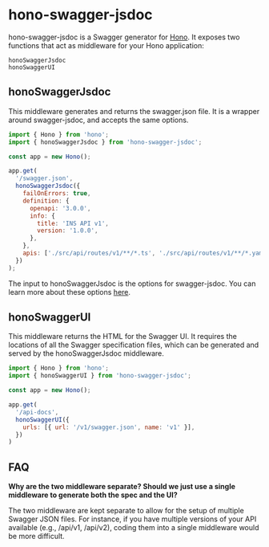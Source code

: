 # hono-swagger-jsdoc

hono-swagger-jsdoc is a Swagger generator for [Hono](https://hono.dev). It exposes two functions that act as middleware for your Hono application:

    honoSwaggerJsdoc
    honoSwaggerUI

## honoSwaggerJsdoc

This middleware generates and returns the swagger.json file. It is a wrapper around swagger-jsdoc, and accepts the same options.

```javascript
import { Hono } from 'hono';
import { honoSwaggerJsdoc } from 'hono-swagger-jsdoc';

const app = new Hono();

app.get(
  '/swagger.json',
  honoSwaggerJsdoc({
    failOnErrors: true,
    definition: {
      openapi: '3.0.0',
      info: {
        title: 'INS API v1',
        version: '1.0.0',
      },
    },
    apis: ['./src/api/routes/v1/**/*.ts', './src/api/routes/v1/**/*.yaml'],
  })
);
```

The input to honoSwaggerJsdoc is the options for swagger-jsdoc. You can learn more about these options [here](https://github.com/Surnet/swagger-jsdoc#readme).

## honoSwaggerUI

This middleware returns the HTML for the Swagger UI. It requires the locations of all the Swagger specification files, which can be generated and served by the honoSwaggerJsdoc middleware.

```javascript
import { Hono } from 'hono';
import { honoSwaggerUI } from 'hono-swagger-jsdoc';

const app = new Hono();

app.get(
  '/api-docs',
  honoSwaggerUI({    
    urls: [{ url: '/v1/swagger.json', name: 'v1' }],
  })
)
```
## FAQ

**Why are the two middleware separate? Should we just use a single middleware to generate both the spec and the UI?**

The two middleware are kept separate to allow for the setup of multiple Swagger JSON files. For instance, if you have multiple versions of your API available (e.g., /api/v1, /api/v2), coding them into a single middleware would be more difficult.